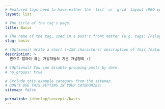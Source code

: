 ```yaml
---
# Featured tags need to have either the `list` or `grid` layout (PRO only).
layout: list

# The title of the tag's page.
title: Basis

# The name of the tag, used in a post's front matter (e.g. tags: [<slug>]).
slug: basis

# (Optional) Write a short (~150 characters) description of this featured tag.
description: >
  찐으로 알아야 하는 개발자들의 기본 개념정리 :)

# (Optional) You can disable grouping posts by date.
# no_groups: true

# Exclude this example category from the sitemap.
# DON'T USE THIS SETTING IN YOUR CATEGORIES!
sitemap: false

permalink: /develop/concepts/basis
---
```

